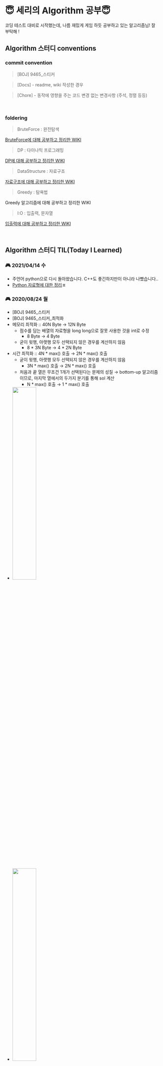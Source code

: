 # 😇 세리의 Algorithm 공부😇

코딩 테스트 대비로 시작했는데, 나름 재밌게 게임 하듯 공부하고 있는 알고리즘님! 잘 부탁해 !


## Algorithm 스터디 conventions

### commit convention

> [BOJ] 9465_스티커

> [Docs] - readme, wiki 작성한 경우

> [Chore] - 동작에 영향을 주는 코드 변경 없는 변경사항 (주석, 정렬 등등)

<br/>

### foldering

> BruteForce : 완전탐색

[BruteForce에 대해 공부하고 정리한 WIKI](https://github.com/sery270/Algorithm/wiki/🔵-brute-force)

> DP : 다이나믹 프로그래밍

[DP에 대해 공부하고 정리한 WIKI](https://github.com/sery270/Algorithm/wiki/🤢-Dynamic-Programing-(DP))

> DataStructure : 자료구조

[자료구조에 대해 공부하고 정리한 WIKI](https://github.com/sery270/Algorithm/wiki/🔶Data-Structure)

> Greedy : 탐욕법

Greedy 알고리즘에 대해 공부하고 정리한 WIKI

> I:O : 입출력, 문자열

[입출력에 대해 공부하고 정리한 WIKI](https://github.com/sery270/Algorithm/wiki/🟥-I,-O-(입출력))

<br/>

## Algorithm 스터디 TIL(Today I Learned)

### 🎮 2021/04/14 수
- 주언어 python으로 다시 돌아왔습니다. C++도 좋긴하지만이 아니라 나빴습니다..
- [Python 자료형에 대한 정리](https://github.com/sery270/Algorithm/blob/master/Docs/python%20%EC%9E%90%EB%A3%8C%ED%98%95.md)ㅍ

### 🎮 2020/08/24 월

- [BOJ] 9465_스티커
- [BOJ] 9465_스티커_최적화
- 메모리 최적화 :: 40N Byte → 12N Byte
    - 점수를 담는 배열의 자료형을 long long으로 잘못 사용한 것을 int로 수정
        - 8 Byte → 4 Byte
    - 굳이 윗행, 아랫행 모두 선택되지 않은 경우를 계산하지 않음
        - 8 * 3N Byte → 4 * 2N Byte
- 시간 최적화 :: 4N * max() 호출 → 2N * max() 호출
    - 굳이 윗행, 아랫행 모두 선택되지 않은 경우를 계산하지 않음
        - 3N * max() 호출 → 2N * max() 호출
    - 처음과 끝 열은 무조건 1개가 선택된다는 문제의 성질 → bottom-up 알고리즘이므로, 마지막 열에서의 두가지 분기를 통해 sol 계산
        - N * max() 호출 → 1 * max() 호출
- <img src="https://user-images.githubusercontent.com/59532818/91048122-21fc9a00-e656-11ea-908c-1f05c9e18162.png" width="40%">
- <img src="https://user-images.githubusercontent.com/59532818/91048133-25902100-e656-11ea-96d6-c165a6248743.png" width="40%">




